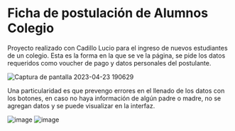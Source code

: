 # Ficha de postulación de Alumnos Colegio
Proyecto realizado con Cadillo Lucio para el ingreso de nuevos estudiantes de un colegio.
Esta es la forma en la que se ve la página, se pide los datos requeridos como voucher de pago y datos personales del postulante.

![Captura de pantalla 2023-04-23 190629](https://user-images.githubusercontent.com/83486401/233874088-e1e61a66-0ca4-4c01-9f3a-267df519c7aa.jpg)

Una particularidad es que prevengo errores en el llenado de los datos con los botones, en caso no haya información de algún padre o madre, 
no se agregan datos y se puede visualizar en la interfaz.

![image](https://user-images.githubusercontent.com/83486401/233874357-b33632e3-1bd7-4e99-8c1b-af4d63ff8aec.png)
![image](https://user-images.githubusercontent.com/83486401/233874404-936fd709-b22a-455b-8c32-ca04c3d3bfe4.png)
